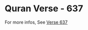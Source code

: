 # Quran Verse - 637 

For more infos, See [Verse 637](https://www.quranbookk.com/quran/search?q=637)